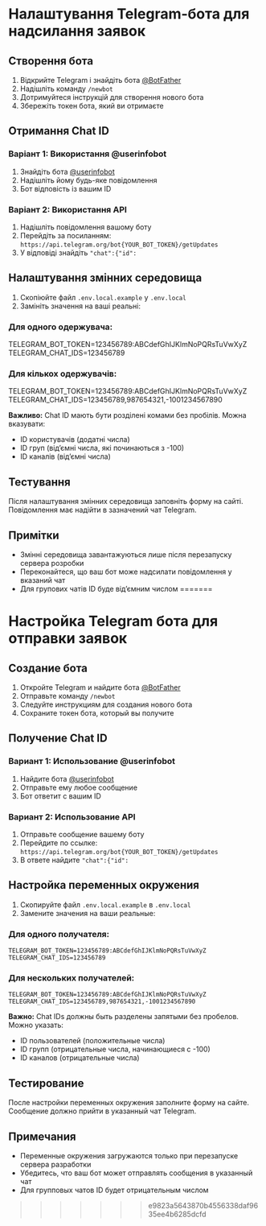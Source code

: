 
# Налаштування Telegram-бота для надсилання заявок

## Створення бота

1. Відкрийте Telegram і знайдіть бота [@BotFather](https://t.me/BotFather)
2. Надішліть команду `/newbot`
3. Дотримуйтеся інструкцій для створення нового бота
4. Збережіть токен бота, який ви отримаєте

## Отримання Chat ID

### Варіант 1: Використання @userinfobot
1. Знайдіть бота [@userinfobot](https://t.me/userinfobot)
2. Надішліть йому будь-яке повідомлення
3. Бот відповість із вашим ID

### Варіант 2: Використання API
1. Надішліть повідомлення вашому боту
2. Перейдіть за посиланням: `https://api.telegram.org/bot{YOUR_BOT_TOKEN}/getUpdates`
3. У відповіді знайдіть `"chat":{"id":`

## Налаштування змінних середовища

1. Скопіюйте файл `.env.local.example` у `.env.local`
2. Замініть значення на ваші реальні:

### Для одного одержувача:
TELEGRAM_BOT_TOKEN=123456789:ABCdefGhIJKlmNoPQRsTuVwXyZ
TELEGRAM_CHAT_IDS=123456789

### Для кількох одержувачів:
TELEGRAM_BOT_TOKEN=123456789:ABCdefGhIJKlmNoPQRsTuVwXyZ
TELEGRAM_CHAT_IDS=123456789,987654321,-1001234567890


**Важливо:** Chat ID мають бути розділені комами без пробілів. Можна вказувати:
- ID користувачів (додатні числа)
- ID груп (від’ємні числа, які починаються з -100)
- ID каналів (від’ємні числа)

## Тестування

Після налаштування змінних середовища заповніть форму на сайті. Повідомлення має надійти в зазначений чат Telegram.

## Примітки

- Змінні середовища завантажуються лише після перезапуску сервера розробки
- Переконайтеся, що ваш бот може надсилати повідомлення у вказаний чат
- Для групових чатів ID буде від’ємним числом
=======
# Настройка Telegram бота для отправки заявок

## Создание бота

1. Откройте Telegram и найдите бота [@BotFather](https://t.me/BotFather)
2. Отправьте команду `/newbot`
3. Следуйте инструкциям для создания нового бота
4. Сохраните токен бота, который вы получите

## Получение Chat ID

### Вариант 1: Использование @userinfobot
1. Найдите бота [@userinfobot](https://t.me/userinfobot)
2. Отправьте ему любое сообщение
3. Бот ответит с вашим ID

### Вариант 2: Использование API
1. Отправьте сообщение вашему боту
2. Перейдите по ссылке: `https://api.telegram.org/bot{YOUR_BOT_TOKEN}/getUpdates`
3. В ответе найдите `"chat":{"id":`

## Настройка переменных окружения

1. Скопируйте файл `.env.local.example` в `.env.local`
2. Замените значения на ваши реальные:

### Для одного получателя:
   ```
   TELEGRAM_BOT_TOKEN=123456789:ABCdefGhIJKlmNoPQRsTuVwXyZ
   TELEGRAM_CHAT_IDS=123456789
   ```

### Для нескольких получателей:
   ```
   TELEGRAM_BOT_TOKEN=123456789:ABCdefGhIJKlmNoPQRsTuVwXyZ
   TELEGRAM_CHAT_IDS=123456789,987654321,-1001234567890
   ```

**Важно:** Chat IDs должны быть разделены запятыми без пробелов. Можно указать:
- ID пользователей (положительные числа)
- ID групп (отрицательные числа, начинающиеся с -100)
- ID каналов (отрицательные числа)

## Тестирование

После настройки переменных окружения заполните форму на сайте. Сообщение должно прийти в указанный чат Telegram.

## Примечания

- Переменные окружения загружаются только при перезапуске сервера разработки
- Убедитесь, что ваш бот может отправлять сообщения в указанный чат
- Для групповых чатов ID будет отрицательным числом
>>>>>>> e9823a5643870b4556338daf9635ee4b6285dcfd
